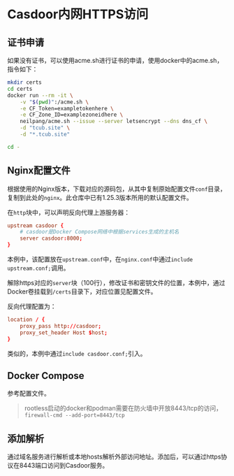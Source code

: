 # Casdoor内网HTTPS访问

## 证书申请

如果没有证书，可以使用acme.sh进行证书的申请，使用docker中的acme.sh，指令如下：

```bash
mkdir certs
cd certs
docker run --rm -it \
    -v "$(pwd)":/acme.sh \
    -e CF_Token=exampletokenhere \
    -e CF_Zone_ID=examplezoneidhere \
    neilpang/acme.sh --issue --server letsencrypt --dns dns_cf \
    -d "tcub.site" \
    -d "*.tcub.site"

cd -
```

## Nginx配置文件

根据使用的Nginx版本，下载对应的源码包，从其中复制原始配置文件`conf`目录，复制到此处的`nginx`。此仓库中已有1.25.3版本所用的默认配置文件。

在`http`块中，可以声明反向代理上游服务器：

```conf
upstream casdoor {
    # casdoor是Docker Compose网络中根据services生成的主机名
    server casdoor:8000;
}
```

本例中，该配置放在`upstream.conf`中，在`nginx.conf`中通过`include upstream.conf;`调用。

解除https对应的`server`块（100行），修改证书和密钥文件的位置，本例中，通过Docker卷挂载到`/certs`目录下，对应位置见配置文件。

反向代理配置为：

```conf
location / {
    proxy_pass http://casdoor;
    proxy_set_header Host $host;
}
```

类似的，本例中通过`include casdoor.conf;`引入。

## Docker Compose

参考配置文件。

> rootless启动的docker和podman需要在防火墙中开放8443/tcp的访问，`firewall-cmd --add-port=8443/tcp`

## 添加解析

通过域名服务进行解析或本地hosts解析外部访问地址。添加后，可以通过https协议在8443端口访问到Casdoor服务。
